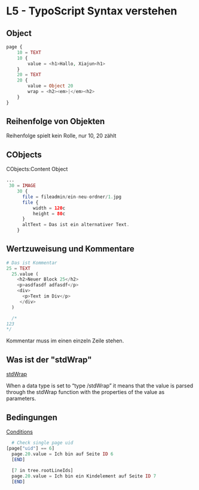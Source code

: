 # L5 - TypoScript Syntax verstehen

## Object

```php
page {
    10 = TEXT
    10 {
        value = <h1>Hallo, Xiajun<h1>
    }
    20 = TEXT
    20 {
        value = Object 20
        wrap = <h2><em>|</em><h2>
    }
}
```

## Reihenfolge von Objekten

Reihenfolge spielt kein Rolle, nur 10, 20 zählt

## CObjects

CObjects:Content Object

```php
...
 30 = IMAGE
    30 {
      file = fileadmin/ein-neu-ordner/1.jpg
      file {
          width = 120c
          height = 80c
      }
      altText = Das ist ein alternativer Text.
    }
```

## Wertzuweisung und Kommentare

```php
# Das ist Kommentar
25 = TEXT
  25.value (
    <h2>Neuer Block 25</h2>
    <p>asdfasdf adfasdf</p>
    <div>
      <p>Text im Div</p>
     </div>
  )

  /*
123
*/
```

Kommentar muss im einen einzeln Zeile stehen.

## Was ist der "stdWrap"

[stdWrap](https://docs.typo3.org/m/typo3/reference-typoscript/main/en-us/Functions/Stdwrap.html#stdwrap)

When a data type is set to “type /stdWrap” it means that the value is parsed through the stdWrap function with the properties of the value as parameters.

## Bedingungen

[Conditions](https://docs.typo3.org/m/typo3/reference-typoscript/main/en-us/Conditions/Index.html#conditions)

```php
  # Check single page uid
[page["uid"] == 6]
  page.20.value = Ich bin auf Seite ID 6
  [END]
  
  [7 in tree.rootLineIds]
  page.20.value = Ich bin ein Kindelement auf Seite ID 7
  [END]
  ```
